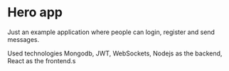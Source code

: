 # Hero app

Just an example application where people can login, register and send messages.

Used technologies Mongodb, JWT, WebSockets, Nodejs as the backend, React as the frontend.s
